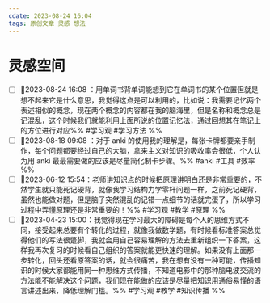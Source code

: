 ```yaml
---
cdate: 2023-08-24 16:04
tags: 原创文章 灵感 想法
---
```


# 灵感空间

- [ ] 📌2023-08-24 16:08 ：用单词书背单词能想到它在单词书的某个位置但就是想不起来它是什么意思，我觉得这点是可以利用的，比如说：我需要记忆两个表述相似的概念，现在两个概念的内容都在我的脑海里，但是名称和概念总是记混乱，这个时候我们就能利用上面所说的位置记忆法，通过回想其在笔记上的方位进行对应%% #学习观 #学习方法 %%
- [ ] 📌2023-08-18 09:08 ：对于 anki 的使用我的理解是，每张卡牌都要亲手制作，每个问题都要经过自己的大脑，拿来主义对知识的吸收率会很低，个人认为用 anki 最最需要做的应该是尽量简化制卡步骤。%% #anki #工具 #效率 %%
- [ ] 📌2023-06-12 15:54：老师讲知识点的时候把原理讲明白还是非常重要的，不然学生就只能死记硬背，就像我学习结构力学零杆问题一样，之前死记硬背，虽然也能做对题，但是脑子突然混乱的记错一点细节的话就完蛋了，所以学习过程中弄懂原理还是非常重要的！%% #学习观 #教学 #原理 %%
- [ ] 📌2023-04-23 15:00：我觉得现在学习最大的障碍是每个人的思维方式不同，接受起来总要有个转化的过程，就像我做数学题，有时候看标准答案总觉得他们的写法很蹩脚，我就会用自己容易理解的方法去重新组织一下答案，这样我再次复习的时候看自己组织的答案就能更快速的理解。如果没有上面那一步转化，回头还看原答案的话，就会很痛苦，我在想有没有一种可能，传播知识的时候大家都能用同一种思维方式传播，不知道电影中的那种脑电波交流的方法能不能解决这个问题，我们现在能做的应该是尽量把知识用通俗易懂的语言讲述出来，降低理解门槛。%% #学习观 #教学 #知识传播 %%